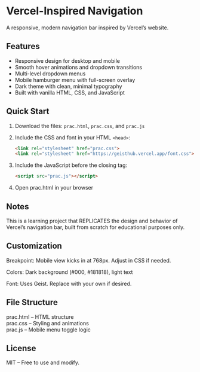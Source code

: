 # Vercel-Inspired Navigation

A responsive, modern navigation bar inspired by Vercel’s website.

## Features

- Responsive design for desktop and mobile  
- Smooth hover animations and dropdown transitions  
- Multi-level dropdown menus  
- Mobile hamburger menu with full-screen overlay  
- Dark theme with clean, minimal typography  
- Built with vanilla HTML, CSS, and JavaScript  

## Quick Start

1. Download the files: `prac.html`, `prac.css`, and `prac.js`

2. Include the CSS and font in your HTML `<head>`:

   ```html
   <link rel="stylesheet" href="prac.css">
   <link rel="stylesheet" href="https://geisthub.vercel.app/font.css">

3. Include the JavaScript before the closing </body> tag:

   ```html
   <script src="prac.js"></script> 

4. Open prac.html in your browser

## Notes
This is a learning project that REPLICATES the design and behavior of Vercel’s navigation bar, built from scratch for educational purposes only.

## Customization
Breakpoint: Mobile view kicks in at 768px. Adjust in CSS if needed.

Colors: Dark background (#000, #181818), light text

Font: Uses Geist. Replace with your own if desired.

## File Structure
prac.html    – HTML structure  
prac.css     – Styling and animations  
prac.js      – Mobile menu toggle logic  

## License
MIT – Free to use and modify.
